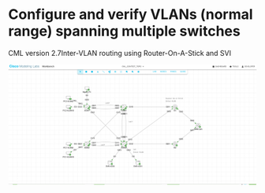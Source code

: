 # Configure and verify VLANs (normal range) spanning multiple switches

CML version 2.7Inter-VLAN routing using Router-On-A-Stick and SVI

![Lab Topology](https://github.com/CiscoDevNet/cml-community/blob/master/lab-topologies/ccna//Domain_2/2.1-configure_vlans_1/Topology.PNG)
